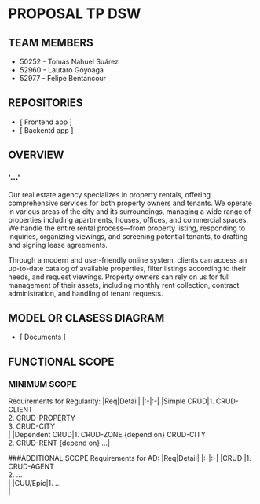 # PROPOSAL TP DSW



## TEAM MEMBERS
* 50252 - Tomás Nahuel Suárez
* 52960 - Lautaro Goyoaga
* 52977 - Felipe Bentancour



## REPOSITORIES
* [ Frontend app ]
* [ Backentd app ]



## OVERVIEW

### '...'

Our real estate agency specializes in property rentals, offering comprehensive services for both property owners and tenants. We operate in various areas of the city and its surroundings, managing a wide range of properties including apartments, houses, offices, and commercial spaces. We handle the entire rental process—from property listing, responding to inquiries, organizing viewings, and screening potential tenants, to drafting and signing lease agreements.

Through a modern and user-friendly online system, clients can access an up-to-date catalog of available properties, filter listings according to their needs, and request viewings. Property owners can rely on us for full management of their assets, including monthly rent collection, contract administration, and handling of tenant requests.



## MODEL OR CLASESS DIAGRAM
* [ Documents ]



## FUNCTIONAL SCOPE

### MINIMUM SCOPE
Requirements for Regularity:
|Req|Detail|
|:-|:-|
|Simple CRUD|1. CRUD-CLIENT<br>2. CRUD-PROPERTY<br>3. CRUD-CITY<br>|
|Dependent CRUD|1. CRUD-ZONE {depend on} CRUD-CITY<br>2. CRUD-RENT {depend on} ...|

###ADDITIONAL SCOPE
Requirements for AD:
|Req|Detail|
|:-|:-|
|CRUD |1. CRUD-AGENT<br>2. ...<br>|
|CUU/Epic|1. ...<br>|
